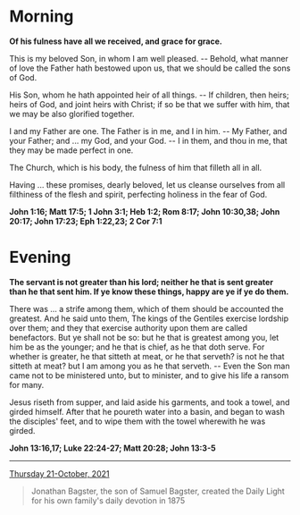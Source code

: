 # Morning

**Of his fulness have all we received, and grace for grace.**
 
This is my beloved Son, in whom I am well pleased. -- Behold, what manner of love the Father hath bestowed upon us, that we should be called the sons of God.
 
His Son, whom he hath appointed heir of all things. -- If children, then heirs; heirs of God, and joint heirs with Christ; if so be that we suffer with him, that we may be also glorified together.
 
I and my Father are one. The Father is in me, and I in him. -- My Father, and your Father; and ... my God, and your God. -- I in them, and thou in me, that they may be made perfect in one.
 
The Church, which is his body, the fulness of him that filleth all in all.
 
Having ... these promises, dearly beloved, let us cleanse ourselves from all filthiness of the flesh and spirit, perfecting holiness in the fear of God.  

**John 1:16; Matt 17:5; 1 John 3:1; Heb 1:2; Rom 8:17; John 10:30,38; John 20:17; John 17:23; Eph 1:22,23; 2 Cor 7:1**

# Evening

**The servant is not greater than his lord; neither he that is sent greater than he that sent him. If ye know these things, happy are ye if ye do them.**
 
There was ... a strife among them, which of them should be accounted the greatest. And he said unto them, The kings of the Gentiles exercise lordship over them; and they that exercise authority upon them are called benefactors. But ye shall not be so: but he that is greatest among you, let him be as the younger; and he that is chief, as he that doth serve. For whether is greater, he that sitteth at meat, or he that serveth? is not he that sitteth at meat? but I am among you as he that serveth. -- Even the Son man came not to be ministered unto, but to minister, and to give his life a ransom for many.
 
Jesus riseth from supper, and laid aside his garments, and took a towel, and girded himself. After that he poureth water into a basin, and began to wash the disciples' feet, and to wipe them with the towel wherewith he was girded.  

**John 13:16,17; Luke 22:24-27; Matt 20:28; John 13:3-5**

---

[Thursday 21-October, 2021](https://t.me/s/daily_light)

> Jonathan Bagster, the son of Samuel Bagster, created the Daily Light for his own family's daily devotion in 1875

